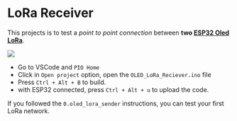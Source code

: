 # LoRa Receiver

This projects is to test a *point to point connection* between **two [ESP32 Oled LoRa](http://www.lilygo.cn/prod_view.aspx?TypeId=50003&Id=1137&FId=t3:50003:3)**.

![](https://i.imgur.com/fKgGXnj.png)

* Go to VSCode and `PIO Home`
* Click in `Open project` option, open the `OLED_LoRa_Reciever.ino` file
* Press `Ctrl + Alt + B` to build.
* with ESP32 connected, press `Ctrl + Alt + u` to upload the code.

If you followed the `0.oled_lora_sender` instructions, you can test your first LoRa network.